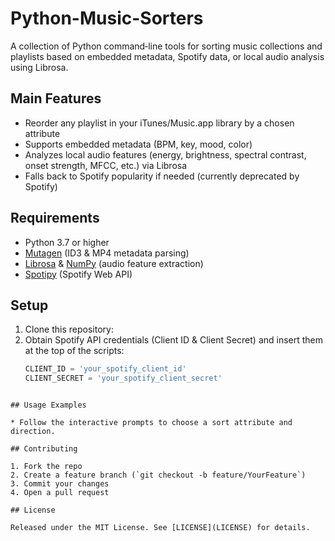 # Python-Music-Sorters

A collection of Python command‑line tools for sorting music collections and playlists based on embedded metadata, Spotify data, or local audio analysis using Librosa.

## Main Features

  * Reorder any playlist in your iTunes/Music.app library by a chosen attribute
  * Supports embedded metadata (BPM, key, mood, color)
  * Analyzes local audio features (energy, brightness, spectral contrast, onset strength, MFCC, etc.) via Librosa
  * Falls back to Spotify popularity if needed (currently deprecated by Spotify)

## Requirements

* Python 3.7 or higher
* [Mutagen](https://pypi.org/project/mutagen/) (ID3 & MP4 metadata parsing)
* [Librosa](https://pypi.org/project/librosa/) & [NumPy](https://pypi.org/project/numpy/) (audio feature extraction)
* [Spotipy](https://pypi.org/project/spotipy/) (Spotify Web API)

## Setup

1. Clone this repository:
2. Obtain Spotify API credentials (Client ID & Client Secret) and insert them at the top of the scripts:
   ```python
   CLIENT_ID = 'your_spotify_client_id'
   CLIENT_SECRET = 'your_spotify_client_secret'
````

## Usage Examples

* Follow the interactive prompts to choose a sort attribute and direction.

## Contributing

1. Fork the repo
2. Create a feature branch (`git checkout -b feature/YourFeature`)
3. Commit your changes
4. Open a pull request

## License

Released under the MIT License. See [LICENSE](LICENSE) for details.
